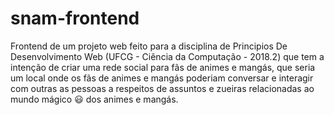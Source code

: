 # snam-frontend
Frontend de um projeto web feito para a disciplina de Principios De Desenvolvimento Web (UFCG - Ciência da Computação - 2018.2) que tem a intenção de criar uma rede social para fãs de animes e mangás, que seria um local onde os fãs de animes e mangás poderiam conversar e interagir com outras as pessoas a respeitos de assuntos e zueiras relacionadas ao mundo mágico :smiley: dos animes e mangás.
